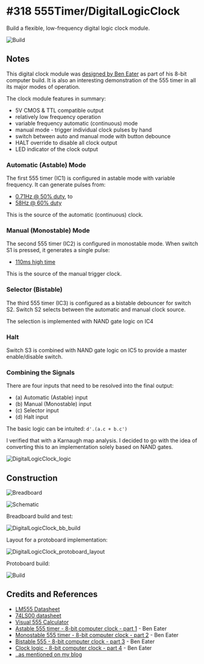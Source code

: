 # #318 555Timer/DigitalLogicClock

Build a flexible, low-frequency digital logic clock module.

![Build](./assets/DigitalLogicClock_build.jpg?raw=true)

## Notes

This digital clock module was [designed by Ben Eater](https://www.youtube.com/watch?v=SmQ5K7UQPMM) as part of his 8-bit computer build.
It is also an interesting demonstration of the 555 timer in all its major modes of operation.

The clock module features in summary:

* 5V CMOS & TTL compatible output
* relatively low frequency operation
* variable frequency automatic (continuous) mode
* manual mode - trigger individual clock pulses by hand
* switch between auto and manual mode with button debounce
* HALT override to disable all clock output
* LED indicator of the clock output

### Automatic (Astable) Mode

The first 555 timer (IC1) is configured in astable mode with variable frequency. It can generate pulses from:

* [0.71Hz @ 50% duty](http://visual555.tardate.com/?mode=astable&r1=0.47&r2=101&c=10), to
* [58Hz @ 60% duty](http://visual555.tardate.com/?mode=astable&r1=0.47&r2=1&c=10)

This is the source of the automatic (continuous) clock.

### Manual (Monostable) Mode

The second 555 timer (IC2) is configured in monostable mode. When switch S1 is pressed, it generates a single pulse:

* [110ms high time](http://visual555.tardate.com/?mode=monostable&r1=10&c=10)

This is the source of the manual trigger clock.

### Selector (Bistable)

The third 555 timer (IC3) is configured as a bistable debouncer for switch S2.
Switch S2 selects between the automatic and manual clock source.

The selection is implemented with NAND gate logic on IC4

### Halt

Switch S3 is combined with NAND gate logic on IC5 to provide a master enable/disable switch.

### Combining the Signals

There are four inputs that need to be resolved into the final output:

* (a) Automatic (Astable) input
* (b) Manual (Monostable) input
* (c) Selector input
* (d) Halt input

The basic logic can be intuited: `d'.(a.c + b.c')`

I verified that with a Karnaugh map analysis. I decided to go with the idea of converting this to an implementation
solely based on NAND gates.

![DigitalLogicClock_logic](./assets/DigitalLogicClock_logic.jpg?raw=true)

## Construction

![Breadboard](./assets/DigitalLogicClock_bb.jpg?raw=true)

![Schematic](./assets/DigitalLogicClock_schematic.jpg?raw=true)

Breadboard build and test:

![DigitalLogicClock_bb_build](./assets/DigitalLogicClock_bb_build.jpg?raw=true)

Layout for a protoboard implementation:

![DigitalLogicClock_protoboard_layout](./assets/DigitalLogicClock_protoboard_layout.jpg?raw=true)

Protoboard build:

![Build](./assets/DigitalLogicClock_build.jpg?raw=true)

## Credits and References

* [LM555 Datasheet](https://www.futurlec.com/Linear/LM555CN.shtml)
* [74LS00 datasheet](https://www.futurlec.com/74LS/74LS00.shtml)
* [Visual 555 Calculator](http://visual555.tardate.com)
* [Astable 555 timer - 8-bit computer clock - part 1](https://www.youtube.com/watch?v=kRlSFm519Bo) - Ben Eater
* [Monostable 555 timer - 8-bit computer clock - part 2](https://www.youtube.com/watch?v=81BgFhm2vz8) - Ben Eater
* [Bistable 555 - 8-bit computer clock - part 3](https://www.youtube.com/watch?v=WCwJNnx36Rk) - Ben Eater
* [Clock logic - 8-bit computer clock - part 4](https://www.youtube.com/watch?v=SmQ5K7UQPMM) - Ben Eater
* [..as mentioned on my blog](https://blog.tardate.com/2017/06/leap319-digital-logic-clock.html)
